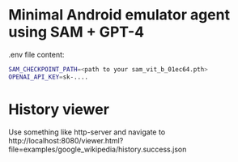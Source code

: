 # Minimal Android emulator agent using SAM + GPT-4

.env file content:
```bash
SAM_CHECKPOINT_PATH=<path to your sam_vit_b_01ec64.pth>
OPENAI_API_KEY=sk-....
```

# History viewer
Use something like http-server and navigate to http://localhost:8080/viewer.html?file=examples/google_wikipedia/history.success.json